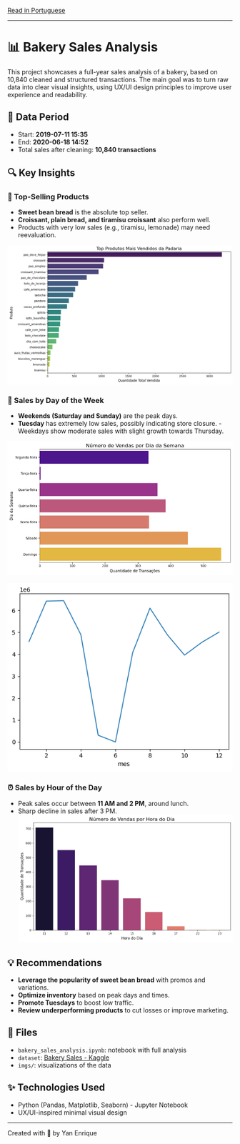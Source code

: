 [Read in Portuguese](README.pt.md) 

---

# 📊 Bakery Sales Analysis 

This project showcases a full-year sales analysis of a bakery, based on 10,840 cleaned and structured transactions. The main goal was to turn raw data into clear visual insights, using UX/UI design principles to improve user experience and readability.

## 📅 Data Period 
- Start: **2019-07-11 15:35** 
- End: **2020-06-18 14:52** 
- Total sales after cleaning: **10,840 transactions** 

## 🔍 Key Insights 

### 🥖 Top-Selling Products 
- **Sweet bean bread** is the absolute top seller. 
- **Croissant, plain bread, and tiramisu croissant** also perform well. 
- Products with very low sales (e.g., tiramisu, lemonade) may need reevaluation. 

![Best selling products](produtos_mais_vendidos.png) 

### 📆 Sales by Day of the Week 
- **Weekends (Saturday and Sunday)** are the peak days. 
- **Tuesday** has extremely low sales, possibly indicating store closure. - Weekdays show moderate sales with slight growth towards Thursday. 

![Number of sales per day](numero_de_vendas_por_dia.png) 

![Number of sales over time](vendas_ao_longo_do_tempo.png) 

### ⏰ Sales by Hour of the Day 
- Peak sales occur between **11 AM and 2 PM**, around lunch. 
- Sharp decline in sales after 3 PM. 
![Number of sales per hour](numero_de_vendas_por_hora.png) 

## 💡 Recommendations 
- **Leverage the popularity of sweet bean bread** with promos and variations. 
- **Optimize inventory** based on peak days and times. 
- **Promote Tuesdays** to boost low traffic. 
- **Review underperforming products** to cut losses or improve marketing. 

## 📁 Files 
- `bakery_sales_analysis.ipynb`: notebook with full analysis 
- `dataset`: [Bakery Sales - Kaggle](https://www.kaggle.com/datasets/hosubjeong/bakery-sales)
- `imgs/`: visualizations of the data 

## ✨ Technologies Used 
- Python (Pandas, Matplotlib, Seaborn) - Jupyter Notebook 
- UX/UI-inspired minimal visual design 

--- 
Created with 💚 by Yan Enrique
